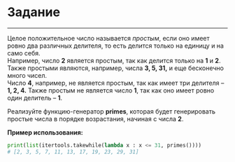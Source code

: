 # Задание

---

Целое положительное число называется *простым*, если оно имеет ровно два различных делителя, то есть делится только на единицу и на само себя.</br>
Например, число **2** является простым, так как делится только на **1** и **2**. Также простыми являются, например, числа **3, 5, 31,** и еще бесконечно много чисел.</br>
Число **4**, например, не является простым, так как имеет три делителя – **1, 2, 4.** Также простым не является число **1**, так как оно имеет ровно один делитель – **1**.

Реализуйте функцию-генератор **primes**, которая будет генерировать простые числа в порядке возрастания, начиная с числа **2**.

**Пример использования:**
```py
print(list(itertools.takewhile(lambda x : x <= 31, primes())))
# [2, 3, 5, 7, 11, 13, 17, 19, 23, 29, 31]
```